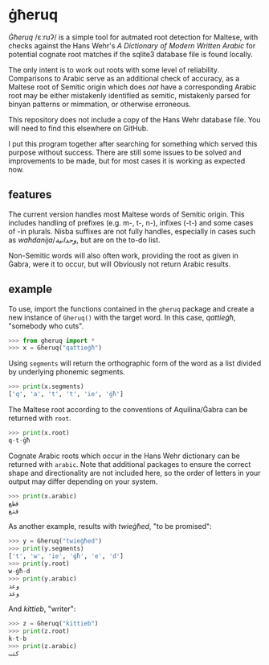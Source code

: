 # ġħeruq
_Ġħeruq_ /ɛːrʊʔ/ is a simple tool for autmated root detection for Maltese, with checks against the Hans Wehr's _A Dictionary of Modern Written Arabic_ for potential cognate root matches if the sqlite3 database file is found locally.

The only intent is to work out roots with some level of reliability. Comparisons to Arabic serve as an additional check of accuracy, as a Maltese root of Semitic origin which does _not_ have a corresponding Arabic root may be either mistakenly identified as semitic, mistakenly parsed for binyan patterns or mimmation, or otherwise erroneous.

This repository does not include a copy of the Hans Wehr database file. You will need to find this elsewhere on GitHub.

I put this program together after searching for something which served this purpose without success. There are still some issues to be solved and improvements to be made, but for most cases it is working as expected now.

## features

The current version handles most Maltese words of Semitic origin. This includes handling of prefixes (e.g. m-, t-, n-), infixes (-t-) and some cases of -in plurals. Nisba suffixes are not fully handles, especially in cases such as _waħdanija_/_وحدانية_, but are on the to-do list.

Non-Semitic words will also often work, providing the root as given in Ġabra, were it to occur, but will Obviously not return Arabic results.

## example

To use, import the functions contained in the `gheruq` package and create a new instance of `Gheruq()` with the target word. In this case, _qattieġħ_, "somebody who cuts".

```python
>>> from gheruq import *
>>> x = Gheruq("qattieġħ")
```

Using `segments` will return the orthographic form of the word as a list divided by underlying phonemic segments.

```python
>>> print(x.segments)
['q', 'a', 't', 't', 'ie', 'ġħ']
```

The Maltese root according to the conventions of Aquilina/Ġabra can be returned with `root`.

```python
>>> print(x.root)
q-t-ġħ
```

Cognate Arabic roots which occur in the Hans Wehr dictionary can be returned with `arabic`. Note that additional packages to ensure the correct shape and directionality are not included here, so the order of letters in your output may differ depending on your system.

```python
>>> print(x.arabic)
قطع
قتع
```

As another example, results with _twieġħed_, "to be promised":

```python
>>> y = Gheruq("twieġħed")
>>> print(y.segments)
['t', 'w', 'ie', 'ġħ', 'e', 'd']
>>> print(y.root)
w-ġħ-d
>>> print(y.arabic)
وعد
وغد
```

And _kittieb_, "writer":

```python
>>> z = Gheruq("kittieb")
>>> print(z.root)
k-t-b
>>> print(z.arabic)
كتب
```